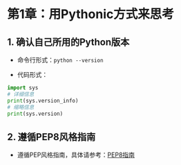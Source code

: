 # 第1章：用Pythonic方式来思考

## 1. 确认自己所用的Python版本

- 命令行形式：`python --version`

- 代码形式：

```python
import sys
# 详细信息
print(sys.version_info)
# 缩略信息
print(sys.version)
```

## 2. 遵循PEP8风格指南

- 遵循PEP风格指南，具体请参考：[PEP8指南](https://legacy.python.org/dev/peps/pep-0008/)